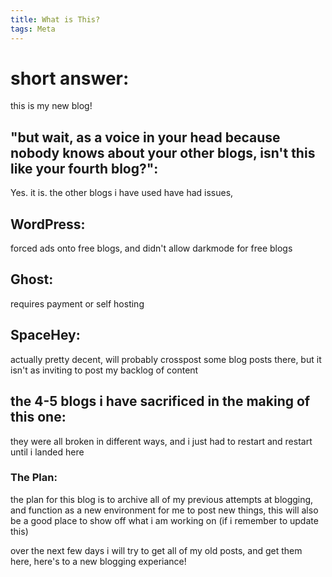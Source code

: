 ```yaml
---
title: What is This?
tags: Meta
---
```


# short answer: 
this is my new blog!

## "but wait, as a voice in your head because nobody knows about your other blogs, isn't this like your fourth blog?":

Yes. it is. the other blogs i have used have had issues, 

## WordPress: 
forced ads onto free blogs, and didn't allow darkmode for free blogs

## Ghost: 
requires payment or self hosting

## SpaceHey: 
actually pretty decent, will probably crosspost some blog posts there, but it isn't as inviting to post my backlog of content

## the 4-5 blogs i have sacrificed in the making of this one: 
they were all broken in different ways, and i just had to restart and restart until i landed here


### The Plan:
the plan for this blog is to archive all of my previous attempts at blogging, and function as a new environment for me to post new things, this will also be a good place to show off what i am working on (if i remember to update this)

over the next few days i will try to get all of my old posts, and get them here, here's to a new blogging experiance!